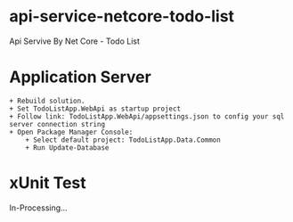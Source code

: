 # api-service-netcore-todo-list
Api Servive By Net Core - Todo List 

# Application Server
	+ Rebuild solution.
	+ Set TodoListApp.WebApi as startup project
	+ Follow link: TodoListApp.WebApi/appsettings.json to config your sql server connection string
	+ Open Package Manager Console: 
		+ Select default project: TodoListApp.Data.Common
		+ Run Update-Database
# xUnit Test
In-Processing...
